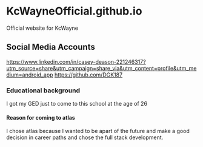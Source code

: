 # KcWayneOfficial.github.io
Official website for KcWayne
## Social Media Accounts
https://www.linkedin.com/in/casey-deason-221246317?utm_source=share&utm_campaign=share_via&utm_content=profile&utm_medium=android_app
https://github.com/DGK187
### Educational background
I got my GED just to come to this school at the age of 26
#### Reason for coming to atlas
I chose atlas because I wanted to be apart of the future and make a good decision in career paths and chose the full stack development.
